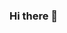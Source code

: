 ### Hi there 👋

<!--
**mickey55679/mickey55679** is a ✨ _special_ ✨ repository because its `README.md` (this file) appears on your GitHub profile.

Here are some ideas to get you started:

- 🔭 I’m currently working on my personal website.
- 🌱 I’m currently learning React and Testing 
- 👯 I’m looking to collaborate on anything and everything!
- 🤔 I’m looking for help with Graph CMS
- 💬 Ask me about my dogs! 🐕
- 📫 How to reach me: michaiahbos@yahoo.com 
- 😄 Pronouns: she/her
- ⚡ Fun fact: I live on a farm with my husband, I used to work with baby calves! 🐮
-->
